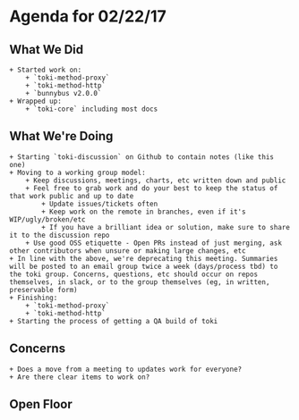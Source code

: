 <!-- DOCTOC SKIP -->

# Agenda for 02/22/17

## What We Did
    + Started work on:
        + `toki-method-proxy`
        + `toki-method-http`
        + `bunnybus v2.0.0`
    + Wrapped up:
        + `toki-core` including most docs

## What We're Doing

    + Starting `toki-discussion` on Github to contain notes (like this one)
    + Moving to a working group model:
        + Keep discussions, meetings, charts, etc written down and public
        + Feel free to grab work and do your best to keep the status of that work public and up to date
            + Update issues/tickets often
            + Keep work on the remote in branches, even if it's WIP/ugly/broken/etc
            + If you have a brilliant idea or solution, make sure to share it to the discussion repo
        + Use good OSS etiquette - Open PRs instead of just merging, ask other contributors when unsure or making large changes, etc
    + In line with the above, we're deprecating this meeting. Summaries will be posted to an email group twice a week (days/process tbd) to the toki group. Concerns, questions, etc should occur on repos themselves, in slack, or to the group themselves (eg, in written, preservable form)
    + Finishing:
        + `toki-method-proxy`
        + `toki-method-http`
    + Starting the process of getting a QA build of toki

## Concerns
    + Does a move from a meeting to updates work for everyone?
    + Are there clear items to work on?

## Open Floor
